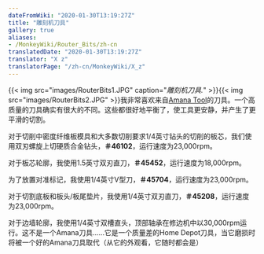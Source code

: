 ```yaml
---
dateFromWiki: "2020-01-30T13:19:27Z"
title: "雕刻机刀具"
gallery: true
aliases:
- /MonkeyWiki/Router_Bits/zh-cn
translatedDate: "2020-01-30T13:19:27Z"
translator: "X z"
translatorPage: "/zh-cn/MonkeyWiki/X_z"
---
```

{{< img src="images/RouterBits1.JPG" caption="_雕刻机刀具._" >}}{{< img src="images/RouterBits2.JPG" >}}我非常喜欢来自[Amana Tool](http://amanatool.com/)的刀具。一个高质量的刀具确实有很大的不同。这些都很好地平衡了，使工具更安静，并产生了更平滑的切割。


对于切削中密度纤维板模具和大多数切削要求1/4英寸钻头的切削的板芯，我们使用双刃螺旋上切硬质合金钻头，**＃46102**，运行速度为23,000rpm。


对于板芯轮廓，我使用1.5英寸双刃直刀，**＃45452**，运行速度为18,000rpm。


为了放置对准标记，我使用1/4英寸V型刀，**＃45704**，运行速度为23,000rpm。


对于切割底板和板头/板尾垫片，我使用1/4英寸双刃直刀，**＃45208**，运行速度为23,000rpm。


对于边墙轮廓，我使用1/4英寸双槽直头，顶部轴承在修边机中以30,000rpm运行。这不是一个Amana刀具......它是一个质量差的Home Depot刀具，当它磨损时将被一个好的Amana刀具取代（从它的外观看，它随时都会是）



